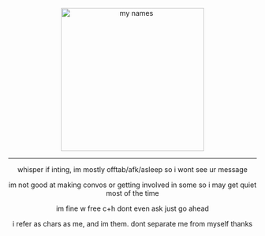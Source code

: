 <p align="center"> <img width="290" src="https://media.discordapp.net/attachments/1095650668787810307/1159622510720065557/image4.gif?ex=6531b19f&is=651f3c9f&hm=11ecf5a4ab5f5852629f898cd0a296648482172d8d714afbc4e8cfdb40a02ce5&" alt="my names">
  
---
<p align="center"> whisper if inting, im mostly offtab/afk/asleep so i wont see ur message

<p align="center"> im not good at making convos or getting involved in some so i may get quiet most of the time

<p align="center"> im fine w free c+h dont even ask just go ahead

<p align="center">

<p align="center"> i refer as chars as me, and im them. dont separate me from myself thanks
